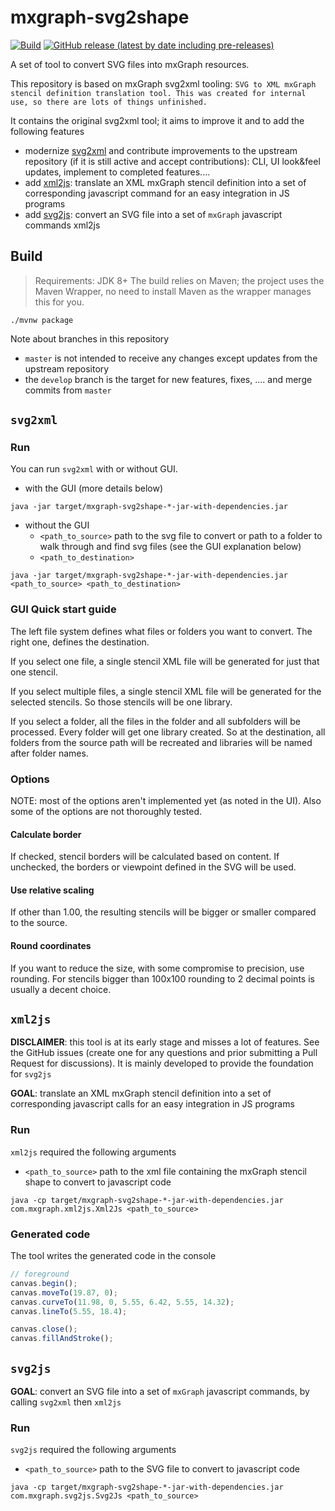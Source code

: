# mxgraph-svg2shape
[![Build](https://github.com/process-analytics//mxgraph-svg2shape/workflows/Build/badge.svg)](https://github.com/process-analytics/mxgraph-svg2shape/actions)
[![GitHub release (latest by date including pre-releases)](https://img.shields.io/github/v/release/process-analytics/mxgraph-svg2shape?color=orange&include_prereleases)](https://github.com/process-analytics/mxgraph-svg2shape/releases)



A set of tool to convert SVG files into mxGraph resources.

This repository is based on mxGraph svg2xml tooling: `SVG to XML mxGraph stencil definition translation tool. This was
created for internal use, so there are lots of things unfinished.`

It contains the original svg2xml tool; it aims to improve it and to add the following features
- modernize [svg2xml](#svg2xml) and contribute improvements to the upstream repository (if it is still active and accept
 contributions): CLI, UI look&feel updates, implement to completed features....
- add [xml2js](#xml2js): translate an XML mxGraph stencil definition into a set of corresponding javascript command for an
easy integration in JS programs
- add [svg2js](#svg2js): convert an SVG file into a set of `mxGraph` javascript commands
xml2js


## Build

> Requirements: JDK 8+
> The build relies on Maven; the project uses the Maven Wrapper, no need to install Maven as the wrapper manages this
> for you.

```
./mvnw package
```

Note about branches in this repository
- `master` is not intended to receive any changes except updates from the upstream repository
- the `develop` branch is the target for new features, fixes, .... and merge commits from `master`  


## `svg2xml`

### Run

You can run `svg2xml` with or without GUI.
- with the GUI (more details below)
```
java -jar target/mxgraph-svg2shape-*-jar-with-dependencies.jar
```
- without the GUI
  - `<path_to_source>` path to the svg file to convert or path to a folder to walk through and find svg files (see the
  GUI explanation below)
  - `<path_to_destination>` 
```
java -jar target/mxgraph-svg2shape-*-jar-with-dependencies.jar <path_to_source> <path_to_destination>
```

### GUI Quick start guide

The left file system defines what files or folders you want to convert. The right one, defines the destination.

If you select one file, a single stencil XML file will be generated for just that one stencil. 

If you select multiple files, a single stencil XML file will be generated for the selected stencils. So those stencils will be one library.

If you select a folder, all the files in the folder and all subfolders will be processed. Every folder will get one library created. So at the destination, all folders from the source path will be recreated and libraries will be named after folder names.

### Options

NOTE: most of the options aren't implemented yet (as noted in the UI). Also some of the options are not thoroughly tested.

#### Calculate border

If checked, stencil borders will be calculated based on content. If unchecked, the borders or viewpoint defined in the SVG will be used.

#### Use relative scaling

If other than 1.00, the resulting stencils will be bigger or smaller compared to the source.

#### Round coordinates

If you want to reduce the size, with some compromise to precision, use rounding. For stencils bigger than 100x100 rounding to 2 decimal points is usually a decent choice.


## `xml2js`

**DISCLAIMER**: this tool is at its early stage and misses a lot of features. See the GitHub issues (create one for
any questions and prior submitting a Pull Request for discussions). It is mainly developed to provide the foundation for `svg2js` 


**GOAL**: translate an XML mxGraph stencil definition into a set of corresponding javascript calls for an easy integration in JS programs

### Run

`xml2js` required the following arguments
- `<path_to_source>` path to the xml file containing the mxGraph stencil shape to convert to javascript code
```
java -cp target/mxgraph-svg2shape-*-jar-with-dependencies.jar com.mxgraph.xml2js.Xml2Js <path_to_source>
```

### Generated code

The tool writes the generated code in the console
``` javascript
// foreground
canvas.begin();
canvas.moveTo(19.87, 0);
canvas.curveTo(11.98, 0, 5.55, 6.42, 5.55, 14.32);
canvas.lineTo(5.55, 18.4);

canvas.close();
canvas.fillAndStroke();
```

## `svg2js`

**GOAL**: convert an SVG file into a set of `mxGraph` javascript commands, by calling `svg2xml` then `xml2js` 

### Run

`svg2js` required the following arguments
- `<path_to_source>` path to the SVG file to convert to javascript code
```
java -cp target/mxgraph-svg2shape-*-jar-with-dependencies.jar com.mxgraph.svg2js.Svg2Js <path_to_source>
```


